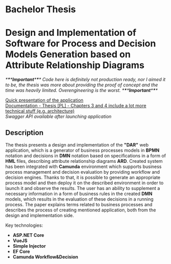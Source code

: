 # Bachelor Thesis 
# Design and Implementation of Software for Process and Decision Models Generation based on Attribute Relationship Diagrams
*\***\***\****Important***\***\***\** *Code here is definitely not production ready, nor I aimed it to be, the thesis was more about providing the proof of concept and the time was heavily limited. Overengineering is the worst.* *\***\***\****Important***\***\***\**

[Quick presentation of the application](https://youtu.be/P9SBUGK77WY)   
[Documentation - Thesis [PL] - Chapters 3 and 4 include a lot more technical stuff (e.g. architecture)](https://github.com/KarolGrzesiak/DAR/blob/master/Doc/grzesiak.pdf)  
*Swagger API available after launching application* 

## Description
The thesis presents a design and implementation of the **"DAR"** web application, which is a generator of business processes models in **BPMN** notation and decisions in **DMN** notation based on specifications in a form of **HML** files, describing attribute relationship diagrams **ARD**. Created system has been integrated with **Camunda** environment which supports business process management and decision evaluation by providing workflow and decision engines. Thanks to that, it is possible to generate an appropriate process model and then deploy it on the described environment in order to launch it and observe the results. The user has an ability to supplement a necessary information in a form of business rules in the created **DMN** models, which results in the evaluation of these decisions in a running process. The paper explains terms related to business processes and describes the process of creating mentioned application, both from the design and implementation side.

Key technologies:
- **ASP.NET Core** 
- **VueJS** 
- **Simple Injector** 
- **EF Core** 
- **Camunda Workflow&Decision**
